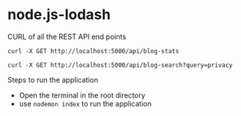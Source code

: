 # node.js-lodash

CURL of all the REST API end points

`curl -X GET http://localhost:5000/api/blog-stats`

`curl -X GET http://localhost:5000/api/blog-search?query=privacy`

Steps to run the application
- Open the terminal in the root directory
- use `nodemon index` to run the application
